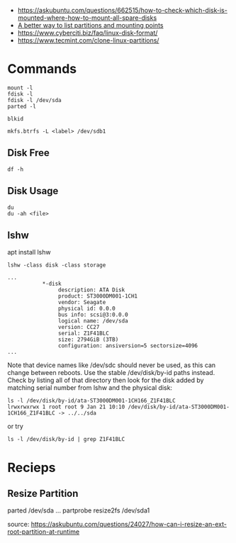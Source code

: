 - https://askubuntu.com/questions/662515/how-to-check-which-disk-is-mounted-where-how-to-mount-all-spare-disks
- [A better way to list partitions and mounting points](https://diego.assencio.com/?index=ffdadfc79cd5e667a65d2e325e14fee3)
- https://www.cyberciti.biz/faq/linux-disk-format/
- https://www.tecmint.com/clone-linux-partitions/

# Commands

    mount -l
    fdisk -l
    fdisk -l /dev/sda
    parted -l

    blkid

    mkfs.btrfs -L <label> /dev/sdb1

## Disk Free

    df -h

## Disk Usage

    du
    du -ah <file>

## lshw

apt install lshw

```
lshw -class disk -class storage

...
           *-disk
                description: ATA Disk
                product: ST3000DM001-1CH1
                vendor: Seagate
                physical id: 0.0.0
                bus info: scsi@3:0.0.0
                logical name: /dev/sda
                version: CC27
                serial: Z1F41BLC
                size: 2794GiB (3TB)
                configuration: ansiversion=5 sectorsize=4096
...
```

Note that device names like /dev/sdc should never be used, as this can change between reboots. Use the stable /dev/disk/by-id paths instead. Check by listing all of that directory then look for the disk added by matching serial number from lshw and the physical disk:

```
ls -l /dev/disk/by-id/ata-ST3000DM001-1CH166_Z1F41BLC
lrwxrwxrwx 1 root root 9 Jan 21 10:10 /dev/disk/by-id/ata-ST3000DM001-1CH166_Z1F41BLC -> ../../sda
```

or try

`ls -l /dev/disk/by-id | grep Z1F41BLC`

# Recieps

## Resize Partition

parted /dev/sda
...
partprobe
resize2fs /dev/sda1

source: https://askubuntu.com/questions/24027/how-can-i-resize-an-ext-root-partition-at-runtime